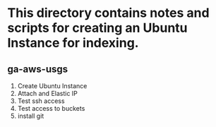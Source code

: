 # This directory contains notes and scripts for creating an Ubuntu Instance for indexing.

## ga-aws-usgs

1. Create Ubuntu Instance 
2. Attach and Elastic IP
3. Test ssh access
4. Test access to buckets
5. install git
